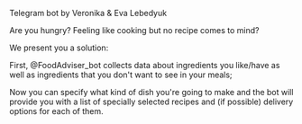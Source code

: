 Telegram bot by Veronika & Eva Lebedyuk

Are you hungry? Feeling like cooking but no recipe comes to mind?

We present you a solution:

First, @FoodAdviser_bot collects data about ingredients you like/have as well
as ingredients that you don't want to see in your meals;

Now you can specify what kind of dish you're going to make and the bot will
provide you with a list of specially selected recipes and (if possible)
delivery options for each of them.


